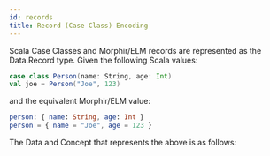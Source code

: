 ```yaml
---
id: records
title: Record (Case Class) Encoding
---
```

Scala Case Classes and Morphir/ELM records are represented as the Data.Record type.
Given the following Scala values:
```scala
case class Person(name: String, age: Int)
val joe = Person("Joe", 123)
```

and the equivalent Morphir/ELM value:
```elm
person: { name: String, age: Int }
person = { name = "Joe", age = 123 }
```
The Data and Concept that represents the above is as follows:
